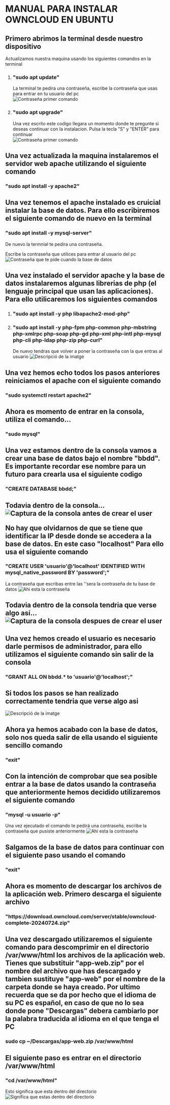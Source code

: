 <h1>MANUAL PARA INSTALAR OWNCLOUD EN UBUNTU</h1>

<h2>Primero abrimos la terminal desde nuestro dispositivo</h2>
  Actualizamos nuestra maquina usando los siguientes comandos en la terminal
<ol>  
<li><h3>"sudo apt update"</h3> La terminal te pedira una contraseña, escribe la contraseña que usas para entrar en tu usuario del pc</li>
<img src="Imatge enganxada.png" alt="Contraseña primer comando">
<li><h3>"sudo apt upgrade"</h3> Una vez escrito este codigo llegara un momento donde te pregunte si deseas continuar con la instalacion. Pulsa la tecla "S" y "ENTER" para continuar</li>
<img src="Imatge enganxada (2).png" alt="Contraseña primer comando">
</ol>

<h2>Una vez actualizada la maquina instalaremos el servidor web apache utilizando el siguiente comando</h2> 

<h3>"sudo apt install -y apache2"</h3>

<h2>Una vez tenemos el apache instalado es cruicial instalar la base de datos. Para ello escribiremos el siguiente comando de nuevo en la terminal</h2>

<h3>"sudo apt install -y mysql-server"</h3> De nuevo la termnial te pedira una contraseña. 

Escribe la contraseña que utilices para entrar al usuario del pc
<img src="Contraseña Base de datos.png" alt="Contraseña que te pide cuando la base de datos">

<h2>Una vez instalado el servidor apache y la base de datos instalaremos algunas librerias de php (el lenguaje principal que usan las aplicaciones). Para ello utilicaremos los siguientes comandos</h2>
<ol>
<li><h3>"sudo apt install -y php libapache2-mod-php"</h3></li>
<li><h3>"sudo apt install -y php-fpm php-common php-mbstring php-xmlrpc php-soap php-gd php-xml php-intl php-mysql php-cli php-ldap php-zip php-curl"</h3></li>
    De nuevo tendras que volver a poner la contraseña con la que entras al usuario
    <img src="Contraseña Libreria 2.png" alt="Descripció de la imatge">
</ol>
<h2>Una vez hemos echo todos los pasos anteriores reiniciamos el apache con el siguiente comando</h2>
<h3>"sudo systemctl restart apache2"</h3>

<h2>Ahora es momento de entrar en la consola, utiliza el comando...</h2>
<h3>"sudo mysql"</h3>

<h2>Una vez estamos dentro de la consola vamos a crear una base de datos bajo el nombre "bbdd". Es importante recordar ese nombre para un futuro para crearla usa el siguiente codigo</h2>
<h3>"CREATE DATABASE bbdd;"</h3>

<h2>Todavia dentro de la consola...
  <img src="Captura desde 2024-11-06 13-13-31.png" alt="Captura de la consola antes de crear el user">
  
  No hay que olvidarnos de que se tiene que identificar la IP desde donde se accedera a la base de datos. En este caso "localhost" Para ello usa el siguiente comando</h2>
<h3>"CREATE USER 'usuario'@'localhost' IDENTIFIED WITH mysql_native_password BY 'password';"</h3>
La contraseña que escribas entre las ''sera la contraseña de tu base de datos
<img src="Onde Ta la contraseña.png" alt="Ahi esta la contraseña">

<h2>Todavia dentro de la consola tendria que verse algo así...
  <img src="Screen despues de crear el usuario.png" alt="Captura de la consola despues de crear el user">

<h2>Una vez hemos creado el usuario es necesario darle permisos de administrador, para ello utilizamos el siguiente comando sin salir de la consola</h2>
<h3>"GRANT ALL ON bbdd.* to 'usuario'@'localhost';"</h3>
<h2>Si todos los pasos se han realizado correctamente tendria que verse algo asi</h2>

<img src="Captura desde 2024-11-06 13-13-31.png" alt="Descripció de la imatge">

<h2>Ahora ya hemos acabado con la base de datos, solo nos queda salir de ella usando el siguiente sencillo comando</h2>
<h3>"exit"</h3>

<h2>Con la intención de comprobar que sea posible entrar a la base de datos usando la contraseña que anteriormente hemos decidido utilizaremos el siguiente comando</h2>
<h3>"mysql -u usuario -p"</h3>
Una vez ejecutado el comando te pedirá una contraseña, escribe la contraseña que pusiste anteriormente
<img src="Onde Ta la contraseña.png" alt="Ahi esta la contraseña">

<h2>Salgamos de la base de datos para continuar con el siguiente paso usando el comando</h2>
<h3>"exit"</h3>

<h2>Ahora es momento de descargar los archivos de la aplicación web. Primero descarga el siguiente archivo</h2>

<h3>"https://download.owncloud.com/server/stable/owncloud-complete-20240724.zip"</h3>

<h2>Una vez descargado utilizaremos el siguiente comando para descomprimir en el directorio /var/www/html los archivos de la aplicación web. Tienes que substituir "app-web.zip" por el nombre del archivo que has descargado y tambien sustituye "app-web" por el nombre de la carpeta donde se haya creado. Por ultimo recuerda que se da por hecho que el idioma de su PC es español, en caso de que no lo sea donde pone "Descargas" debera cambiarlo por la palabra traducida al idioma en el que tenga el PC</h2>

<h3>sudo cp ~/Descargas/app-web.zip /var/www/html</h3>

<h2>El siguiente paso es entrar en el directorio /var/www/html</h2>
<h3>"cd /var/www/html"</h3>
Esto significa que esta dentro del directorio
<img src="Entrao en el directorio.png" alt="Significa que estas dentro del directorio">
